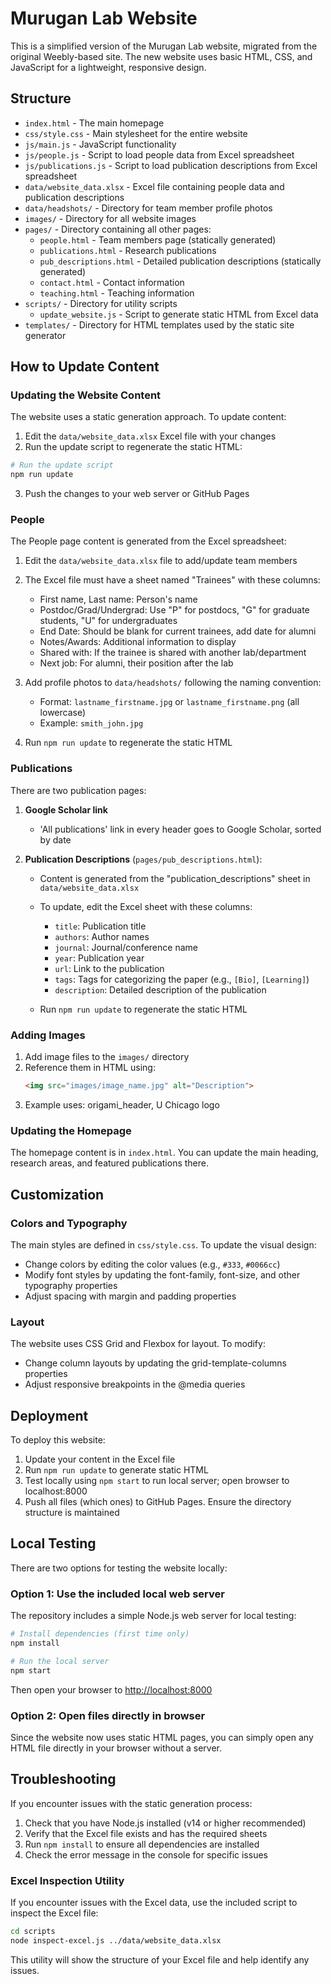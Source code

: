 # Murugan Lab Website

This is a simplified version of the Murugan Lab website, migrated from the original Weebly-based site. The new website uses basic HTML, CSS, and JavaScript for a lightweight, responsive design.

## Structure

- `index.html` - The main homepage
- `css/style.css` - Main stylesheet for the entire website
- `js/main.js` - JavaScript functionality
- `js/people.js` - Script to load people data from Excel spreadsheet
- `js/publications.js` - Script to load publication descriptions from Excel spreadsheet
- `data/website_data.xlsx` - Excel file containing people data and publication descriptions
- `data/headshots/` - Directory for team member profile photos
- `images/` - Directory for all website images
- `pages/` - Directory containing all other pages:
  - `people.html` - Team members page (statically generated)
  - `publications.html` - Research publications
  - `pub_descriptions.html` - Detailed publication descriptions (statically generated)
  - `contact.html` - Contact information
  - `teaching.html` - Teaching information
- `scripts/` - Directory for utility scripts
  - `update_website.js` - Script to generate static HTML from Excel data
- `templates/` - Directory for HTML templates used by the static site generator

## How to Update Content

### Updating the Website Content

The website uses a static generation approach. To update content:

1. Edit the `data/website_data.xlsx` Excel file with your changes
2. Run the update script to regenerate the static HTML:

```bash
# Run the update script
npm run update
```

3. Push the changes to your web server or GitHub Pages

### People

The People page content is generated from the Excel spreadsheet:

1. Edit the `data/website_data.xlsx` file to add/update team members
2. The Excel file must have a sheet named "Trainees" with these columns:
   - First name, Last name: Person's name
   - Postdoc/Grad/Undergrad: Use "P" for postdocs, "G" for graduate students, "U" for undergraduates
   - End Date: Should be blank for current trainees, add date for alumni
   - Notes/Awards: Additional information to display
   - Shared with: If the trainee is shared with another lab/department
   - Next job: For alumni, their position after the lab

3. Add profile photos to `data/headshots/` following the naming convention:
   - Format: `lastname_firstname.jpg` or `lastname_firstname.png` (all lowercase)
   - Example: `smith_john.jpg`

4. Run `npm run update` to regenerate the static HTML

### Publications

There are two publication pages:

1. **Google Scholar link** 
   - 'All publications' link in every header goes to Google Scholar, sorted by date

2. **Publication Descriptions** (`pages/pub_descriptions.html`):
   - Content is generated from the "publication_descriptions" sheet in `data/website_data.xlsx`
   - To update, edit the Excel sheet with these columns:
     - `title`: Publication title
     - `authors`: Author names
     - `journal`: Journal/conference name
     - `year`: Publication year
     - `url`: Link to the publication
     - `tags`: Tags for categorizing the paper (e.g., `[Bio]`, `[Learning]`)
     - `description`: Detailed description of the publication
   
   - Run `npm run update` to regenerate the static HTML

### Adding Images

1. Add image files to the `images/` directory
2. Reference them in HTML using:
   ```html
   <img src="images/image_name.jpg" alt="Description">
   ```
3. Example uses: origami_header, U Chicago logo

### Updating the Homepage

The homepage content is in `index.html`. You can update the main heading, research areas, and featured publications there.

## Customization

### Colors and Typography

The main styles are defined in `css/style.css`. To update the visual design:

- Change colors by editing the color values (e.g., `#333`, `#0066cc`)
- Modify font styles by updating the font-family, font-size, and other typography properties
- Adjust spacing with margin and padding properties

### Layout

The website uses CSS Grid and Flexbox for layout. To modify:

- Change column layouts by updating the grid-template-columns properties
- Adjust responsive breakpoints in the @media queries

## Deployment

To deploy this website:

1. Update your content in the Excel file
2. Run `npm run update` to generate static HTML
3. Test locally using `npm start` to run local server; open browser to localhost:8000
4. Push all files (which ones) to GitHub Pages. Ensure the directory structure is maintained


## Local Testing

There are two options for testing the website locally:

### Option 1: Use the included local web server

The repository includes a simple Node.js web server for local testing:

```bash
# Install dependencies (first time only)
npm install

# Run the local server
npm start
```

Then open your browser to <http://localhost:8000>

### Option 2: Open files directly in browser

Since the website now uses static HTML pages, you can simply open any HTML file directly in your browser without a server.

## Troubleshooting

If you encounter issues with the static generation process:

1. Check that you have Node.js installed (v14 or higher recommended)
2. Verify that the Excel file exists and has the required sheets
3. Run `npm install` to ensure all dependencies are installed
4. Check the error message in the console for specific issues

### Excel Inspection Utility

If you encounter issues with the Excel data, use the included script to inspect the Excel file:

```bash
cd scripts
node inspect-excel.js ../data/website_data.xlsx
```

This utility will show the structure of your Excel file and help identify any issues.
